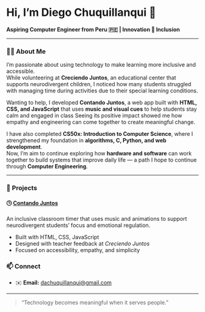 # Hi, I’m Diego Chuquillanqui 👋

**Aspiring Computer Engineer from Peru 🇵🇪 | Innovation 🤝 Inclusion**

---

### 👨‍💻 About Me  
I’m passionate about using technology to make learning more inclusive and accessible.  
While volunteering at **Creciendo Juntos**, an educational center that supports neurodivergent children, I noticed how many students struggled with managing time during activities due to their special learning conditions.

Wanting to help, I developed **Contando Juntos**, a web app built with **HTML, CSS, and JavaScript** that uses **music and visual cues** to help students stay calm and engaged in class 
Seeing its positive impact showed me how empathy and engineering can come together to create meaningful change.

I have also completed **CS50x: Introduction to Computer Science**, where I strengthened my foundation in **algorithms, C, Python, and web development**.  
Now, I’m aim to continue exploring how **hardware and software** can work together to build systems that improve daily life — a path I hope to continue through **Computer Engineering**.

---

### 🧩 Projects  
#### 🕒 [Contando Juntos](https://github.com/diegochc17/contando-juntos)
An inclusive classroom timer that uses music and animations to support neurodivergent students’ focus and emotional regulation.  
- Built with HTML, CSS, JavaScript  
- Designed with teacher feedback at *Creciendo Juntos*  
- Focused on accessibility, empathy, and simplicity  


### 📫 Connect  
- ✉️ **Email:** dachuquillanqui@gmail.com

---

> “Technology becomes meaningful when it serves people.”  
